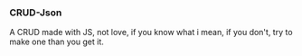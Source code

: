 ### CRUD-Json
A CRUD made with JS, not love, if you know what i mean, if you don't, try to make one than you get it.
